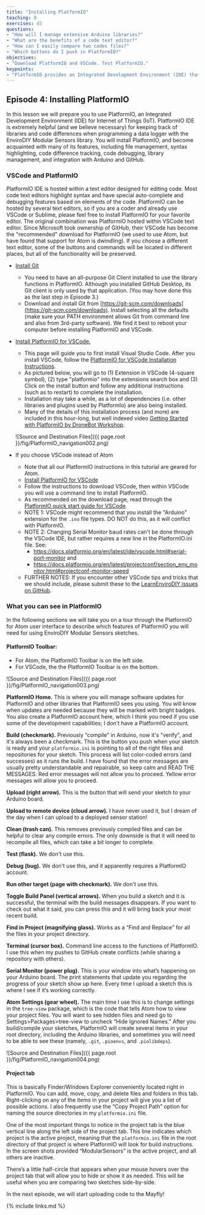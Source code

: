 ```yaml
---
title: "Installing PlatformIO"
teaching: 0
exercises: 45
questions:
- "How will I manage extensive Arduino libraries?"
- "What are the benefits of a code text editor?"
- "How can I easily compare two codes files?"
- "Which buttons do I push in PlatformIO?"
objectives:
- "Download PlatformIO and VSCode. Test PlatformIO."
keypoints:
- "PlatformIO provides an Integrated Development Environment (IDE) that combines all the capabilities of the Arduino IDE along with many advanced capabilities of a code editor that you will come to appreciate."
---
```

## Episode 4: Installing PlatformIO

In this lesson we will prepare you to use PlatformIO, an Integrated Development Environment (IDE) for Internet of Things (IoT). PlatformIO IDE is extremely helpful (and we believe necessary) for keeping track of libraries and code differences when programming a data logger with the EnviroDIY Modular Sensors library. You will install PlatformIO, and become acquainted with many of its features, including file management, syntax highlighting, code difference tracking, code debugging, library management, and integration with Arduino and GitHub.

### VSCode and PlatformIO
PlatformIO IDE is hosted within a text editor designed for editing code. Most code text editors highlight syntax and have special auto-complete and debugging features based on elements of the code. PlatformIO can be hosted by several text editors, so if you are a coder and already use VSCode or Sublime, please feel free to install PlatformIO for your favorite editor. The original combination was PlatformIO hosted within VSCode text editor. Since Microsoft took ownership of GitHub, their VSCode has become the "recommended" download for PlatformIO (we used to use Atom, but have found that support for Atom is dwindling). If you choose a different text editor, some of the buttons and commands will be located in different places, but all of the functionality will be preserved.

- [Install Git](https://git-scm.com/downloads)
  - You need to have an all-purpose Git Client installed to use the library functions in PlatformIO. Although you installed GitHub Desktop, its Git client is only used by that application. (You may hove done this as the last step in Episode 3.)
  - Download and install Git from [https://git-scm.com/downloads](https://git-scm.com/downloads). Install selecting all the defaults (make sure your PATH environment allows Git from command line and also from 3rd-party software). We find it best to reboot your computer before installing PlatformIO and VSCode.

- [Install PlatformIO for VSCode.](https://platformio.org/install/ide?install=vscode)
  - This page will guide you to first install Visual Studio Code. After you install VSCode, follow the [PlatformIO for VSCode Installation Instructions](https://platformio.org/install/ide?install=vscode).
  - As pictured below, you will go to (1) Extension in VSCode (4-square symbol), (2) type "platformio" into the extensions search box and (3) Click on the install button and follow any additional instructions (such as to restart) to complete the installation.
  - Installation may take a while, as a lot of dependencies (i.e. other libraries and plugins used by PlatformIo) are also being installed.
  - Many of the details of this installation process (and more) are included in this hour-long, but well indexed video [Getting Started with PlatformIO by DroneBot Workshop](https://www.youtube.com/watch?v=JmvMvIphMnY).

  ![Source and Destination Files]({{ page.root }}/fig/PlatformIO_navigation002.png)

- If you choose VSCode instead of Atom
  - Note that all our PlatformIO instructions in this tutorial are geared for Atom.
  - [Install PlatformIO for VSCode](https://platformio.org/install/ide?install=vscode)
  - Follow the instructions to download VSCode, then within VSCode you will use a command line to install PlatformIO.
  - As recommended on the download page, read through the [PlatformIO quick start guide for VSCode](https://docs.platformio.org/en/latest/ide/vscode.html#quick-start).
  - NOTE 1: VSCode might recommend that you install the "Arduino" extension for the `.ino` file types. DO NOT do this, as it will conflict with PlatformIO.
  - NOTE 2: Changing Serial Monitor baud rates can't be done through the VSCode IDE, but rather requires a new line in the PlatformIO.ini file. See:
    - https://docs.platformio.org/en/latest/ide/vscode.html#serial-port-monitor and
    - https://docs.platformio.org/en/latest/projectconf/section_env_monitor.html#projectconf-monitor-speed
  - FURTHER NOTES: If you encounter other VSCode tips and tricks that we should include, please submit these to the [LearnEnviroDIY issues on GitHub](https://github.com/EnviroDIY/LearnEnviroDIY/issues).

### What you can see in PlatformIO
In the following sections we will take you on a tour through the PlatformIO for Atom user interface to describe which features of PlatformIO you will need for using EnviroDIY Modular Sensors sketches.

#### PlatformIO Toolbar:
- For Atom, the PlatformIO Toolbar is on the left side.
- For VSCode, the the PlatformIO Toolbar is on the bottom.

![Source and Destination Files]({{ page.root }}/fig/PlatformIO_navigation003.png)

**PlatformIO Home.** This is where you will manage software updates for PlatformIO and other libraries that PlatformIO sees you using. You will know when updates are needed because they will be marked with bright badges. You also create a PlatformIO account here, which I think you need if you use some of the development capabilities; I don’t have a PlatformIO account.

**Build (checkmark).** Previously “compile” in Arduino, now it's "verify", and it's always been a checkmark. This is the button you push when your sketch is ready and your `platformio.ini` is pointing to all of the right files and repositories for your sketch. This process will list color-coded errors (and successes) as it runs the build. I have found that the error messages are usually pretty understandable and repairable, so keep calm and READ THE MESSAGES. Red error messages will not allow you to proceed. Yellow error messages will allow you to proceed.

**Upload (right arrow).** This is the button that will send your sketch to your Arduino board.

**Upload to remote device (cloud arrow).** I have never used it, but I dream of the day when I can upload to a deployed sensor station!

**Clean (trash can).** This removes previously compiled files and can be helpful to clear any compile errors. The only downside is that it will need to recompile all files, which can take a bit longer to complete.

**Test (flask).** We don't use this.

**Debug (bug).** We don't use this, and it apparently requires a PlatformIO account.

**Run other target (page with checkmark).** We don't use this.

**Toggle Build Panel (vertical arrows).** When you build a sketch and it is successful, the terminal with the build messages disappears. If you want to check out what it said, you can press this and it will bring back your most recent build.

**Find in Project (magnifying glass).** Works as a “Find and Replace” for all the files in your project directory.

**Terminal (cursor box).** Command line access to the functions of PlatformIO. I use this when my pushes to GitHub create conflicts (while sharing a repository with others).

**Serial Monitor (power plug).** This is your window into what’s happening on your Arduino board. The print statements that update you regarding the progress of your sketch show up here. Every time I upload a sketch this is where I see if it’s working correctly.

**Atom Settings (gear wheel).** The main time I use this is to change settings in the `tree-view` package, which is the code that tells Atom how to view your project files. You will want to see hidden files and need go to Settings>Packages>tree-view to uncheck “Hide Ignored Names.” After you build/compile your sketches, PlatformIO will create several items in your root directory, including the Arduino libraries, and sometimes you will need to be able to see these (namely, `.git`, `.pioenvs`, and `.piolibdeps`).

![Source and Destination Files]({{ page.root }}/fig/PlatformIO_navigation004.png)

#### Project tab
This is basically Finder/Windows Explorer conveniently located right in PlatformIO. You can add, move, copy, and delete files and folders in this tab. Right-clicking on any of the items in your project will give you a list of possible actions. I also frequently use the “Copy Project Path” option for naming the source directories in my `platformio.ini` file.

One of the most important things to notice in the project tab is the blue vertical line along the left side of the project tab. This line indicates which project is the active project, meaning that the `platformio.ini` file in the root directory of that project is where PlatformIO will look for build instructions. In the screen shots provided “ModularSensors” is the active project, and all others are inactive.

There’s a little half-circle that appears when your mouse hovers over the project tab that will allow you to hide or show it as needed. This will be useful when you are comparing two sketches side-by-side.

In the next episode, we will start uploading code to the Mayfly!




{% include links.md %}

